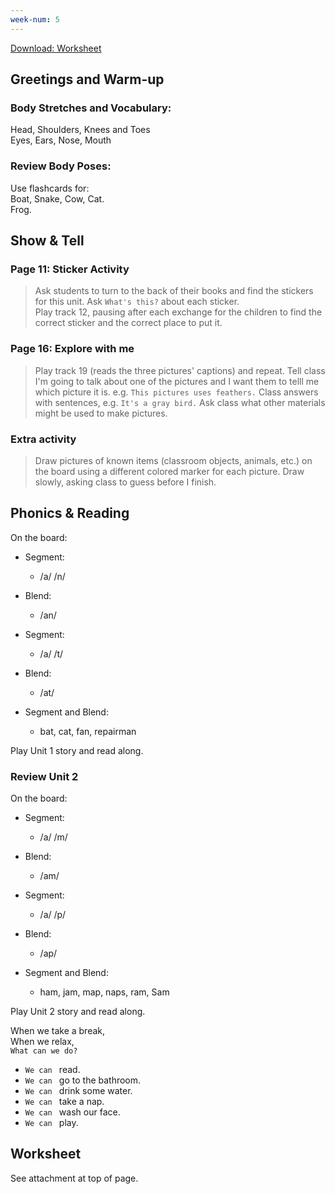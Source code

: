 ```yaml
---
week-num: 5
---
```


<a class="button" href="https://drive.google.com/open?id=0B2udwoaMmP7hWWZGM1h6UTJ4X28">Download: Worksheet</a>

## Greetings and Warm-up

### Body Stretches and Vocabulary:

Head, Shoulders, Knees and Toes  
Eyes, Ears, Nose, Mouth  

### Review Body Poses:

Use flashcards for:  
Boat, Snake, Cow, Cat.  
Frog.

## Show & Tell


### Page 11: Sticker Activity

> Ask students to turn to the back of their books and find the stickers for this unit. Ask `What's this?` about each sticker.  
> Play track 12, pausing after each exchange for the children to find the correct sticker and the correct place to put it.

### Page 16: Explore with me

> Play track 19 (reads the three pictures' captions) and repeat.
> Tell class I'm going to talk about one of the pictures and I want them to telll me which picture it is. e.g. `This pictures uses feathers.` Class answers with sentences, e.g. `It's a gray bird.`
> Ask class what other materials might be used to make pictures.

### Extra activity

> Draw pictures of known items (classroom objects, animals, etc.) on the board using a different colored marker for each picture. Draw slowly, asking class to guess before I finish.

## Phonics & Reading

On the board:

- Segment:
  - /a/ /n/
- Blend:
  - /an/

- Segment:
  - /a/ /t/
- Blend:
  - /at/

- Segment and Blend:
  - bat, cat, fan, repairman

Play Unit 1 story and read along.

### Review Unit 2

On the board:

- Segment:
  - /a/ /m/
- Blend:
  - /am/

- Segment:
  - /a/ /p/
- Blend:
  - /ap/

- Segment and Blend:
  - ham, jam, map, naps, ram, Sam

Play Unit 2 story and read along.


When we take a break,  
When we relax,  
`What can we do?`

- `We can ` read.
- `We can ` go to the bathroom.
- `We can ` drink some water.
- `We can ` take a nap.
- `We can ` wash our face.
- `We can ` play.

## Worksheet

See attachment at top of page.

